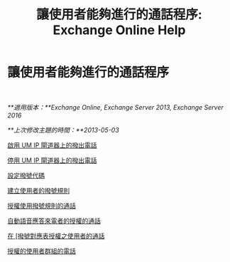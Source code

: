 ﻿---
title: '讓使用者能夠進行的通話程序: Exchange Online Help'
TOCTitle: 讓使用者能夠進行的通話程序
ms:assetid: 6997797d-4b79-4f6d-a89a-f36eea4e5ca4
ms:mtpsurl: https://technet.microsoft.com/zh-tw/library/JJ938011(v=EXCHG.150)
ms:contentKeyID: 52062339
ms.date: 05/23/2018
mtps_version: v=EXCHG.150
ms.translationtype: MT
---

# 讓使用者能夠進行的通話程序

 

_**適用版本：**Exchange Online, Exchange Server 2013, Exchange Server 2016_

_**上次修改主題的時間：**2013-05-03_

[啟用 UM IP 閘道器上的撥出電話](enable-outgoing-calls-on-um-ip-gateways-exchange-2013-help.md)

[停用 UM IP 閘道器上的撥出電話](disable-outgoing-calls-on-um-ip-gateways-exchange-2013-help.md)

[設定撥號代碼](configure-dial-codes-exchange-2013-help.md)

[建立使用者的撥號規則](create-dialing-rules-for-users-exchange-2013-help.md)

[授權使用撥號規則的通話](authorize-calls-using-dialing-rules-exchange-2013-help.md)

[自動語音應答來電者的授權的通話](authorize-calls-for-auto-attendant-callers-exchange-2013-help.md)

[在 \[撥號對應表授權之使用者的通話](authorize-calls-for-users-in-a-dial-plan-exchange-2013-help.md)

[授權的使用者群組的電話](authorize-calls-for-a-group-of-users-exchange-2013-help.md)

